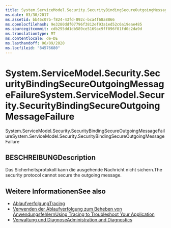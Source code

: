 ```yaml
---
title: System.ServiceModel.Security.SecurityBindingSecureOutgoingMessageFailure
ms.date: 03/30/2017
ms.assetid: bb46c07b-f824-43fd-892c-bca4f68a8866
ms.openlocfilehash: 9e3280ddf07796f3812ef93a1ed52c6a19eae485
ms.sourcegitcommit: cdb295dd1db589ce5169ac9ff096f01fd0c2da9d
ms.translationtype: MT
ms.contentlocale: de-DE
ms.lasthandoff: 06/09/2020
ms.locfileid: "84576680"
---
```

# <a name="systemservicemodelsecuritysecuritybindingsecureoutgoingmessagefailure"></a><span data-ttu-id="8f5a4-102">System.ServiceModel.Security.SecurityBindingSecureOutgoingMessageFailure</span><span class="sxs-lookup"><span data-stu-id="8f5a4-102">System.ServiceModel.Security.SecurityBindingSecureOutgoingMessageFailure</span></span>
<span data-ttu-id="8f5a4-103">System.ServiceModel.Security.SecurityBindingSecureOutgoingMessageFailure</span><span class="sxs-lookup"><span data-stu-id="8f5a4-103">System.ServiceModel.Security.SecurityBindingSecureOutgoingMessageFailure</span></span>  
  
## <a name="description"></a><span data-ttu-id="8f5a4-104">BESCHREIBUNG</span><span class="sxs-lookup"><span data-stu-id="8f5a4-104">Description</span></span>  
 <span data-ttu-id="8f5a4-105">Das Sicherheitsprotokoll kann die ausgehende Nachricht nicht sichern.</span><span class="sxs-lookup"><span data-stu-id="8f5a4-105">The security protocol cannot secure the outgoing message.</span></span>  
  
## <a name="see-also"></a><span data-ttu-id="8f5a4-106">Weitere Informationen</span><span class="sxs-lookup"><span data-stu-id="8f5a4-106">See also</span></span>

- [<span data-ttu-id="8f5a4-107">Ablaufverfolgung</span><span class="sxs-lookup"><span data-stu-id="8f5a4-107">Tracing</span></span>](index.md)
- [<span data-ttu-id="8f5a4-108">Verwenden der Ablaufverfolgung zum Beheben von Anwendungsfehlern</span><span class="sxs-lookup"><span data-stu-id="8f5a4-108">Using Tracing to Troubleshoot Your Application</span></span>](using-tracing-to-troubleshoot-your-application.md)
- [<span data-ttu-id="8f5a4-109">Verwaltung und Diagnose</span><span class="sxs-lookup"><span data-stu-id="8f5a4-109">Administration and Diagnostics</span></span>](../index.md)
